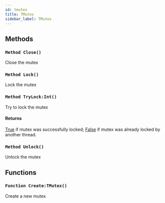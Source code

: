 ```yaml
---
id: tmutex
title: TMutex
sidebar_label: TMutex
---
```



## Methods

### `Method Close()`

Close the mutex


### `Method Lock()`

Lock the mutex


### `Method TryLock:Int()`

Try to lock the mutex

#### Returns
[True](../../brl/brl.blitz/#true) if mutex was successfully locked; [False](../../brl/brl.blitz/#false) if mutex was already locked by another thread.



### `Method Unlock()`

Unlock the mutex


## Functions

### `Function Create:TMutex()`

Create a new mutex


